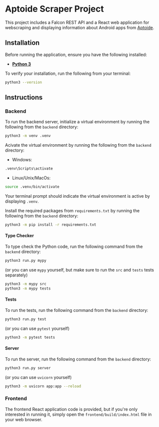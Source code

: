# Aptoide Scraper Project

This project includes a Falcon REST API and a React web application for webscraping and displaying information about Android apps from [Aptoide](https://en.aptoide.com/).

## Installation

Before running the application, ensure you have the following installed:

-   [**Python 3**](https://www.python.org/downloads/)

To verify your installation, run the following from your terminal:

```bash
python3 --version
```

## Instructions

### Backend

To run the backend server, initialize a virtual environment by running the following from the `backend` directory:

```bash
python3 -m venv .venv
```

Acivate the virtual environment by running the following from the `backend` directory:

-   Windows:

```bash
.venv\Scripts\activate
```

-   Linux/Unix/MacOs:

```bash
source .venv/bin/activate
```

Your terminal prompt should indicate the virtual environment is active by displaying `.venv`.

Install the required packages from `requirements.txt` by running the following from the `backend` directory:

```bash
python3 -m pip install -r requirements.txt
```

#### Type Checker

To type check the Python code, run the following command from the `backend` directory:

```bash
python3 run.py mypy
```

(or you can use `mypy` yourself, but make sure to run the `src` and `tests` tests separately)

```bash
python3 -m mypy src
python3 -m mypy tests
```

#### Tests

To run the tests, run the following command from the `backend` directory:

```bash
python3 run.py test
```

(or you can use `pytest` yourself)

```bash
python3 -m pytest tests
```

#### Server

To run the server, run the following command from the `backend` directory:

```bash
python3 run.py server
```

(or you can use `uvicorn` yourself)

```bash
python3 -m uvicorn app:app --reload
```

### Frontend

The frontend React application code is provided, but if you're only interested in running it, simply open the `frontend/build/index.html` file in your web browser.
